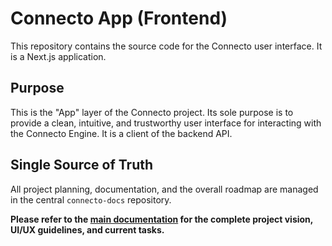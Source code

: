 # Connecto App (Frontend)

This repository contains the source code for the Connecto user interface. It is a Next.js application.

## Purpose

This is the "App" layer of the Connecto project. Its sole purpose is to provide a clean, intuitive, and trustworthy user interface for interacting with the Connecto Engine. It is a client of the backend API.

## Single Source of Truth

All project planning, documentation, and the overall roadmap are managed in the central `connecto-docs` repository.

**Please refer to the [main documentation](https://github.com/Akiva5/connecto-docs) for the complete project vision, UI/UX guidelines, and current tasks.**
